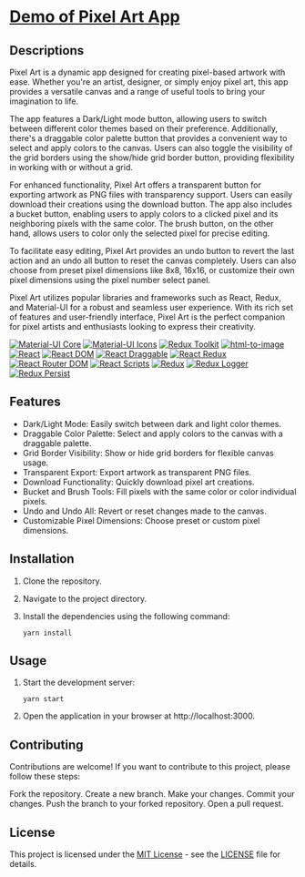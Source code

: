 # [Demo of Pixel Art App](https://asar-pixart.netlify.app)

## Descriptions

Pixel Art is a dynamic app designed for creating pixel-based artwork with ease. Whether you're an artist, designer, or simply enjoy pixel art, this app provides a versatile canvas and a range of useful tools to bring your imagination to life.

The app features a Dark/Light mode button, allowing users to switch between different color themes based on their preference. Additionally, there's a draggable color palette button that provides a convenient way to select and apply colors to the canvas. Users can also toggle the visibility of the grid borders using the show/hide grid border button, providing flexibility in working with or without a grid.

For enhanced functionality, Pixel Art offers a transparent button for exporting artwork as PNG files with transparency support. Users can easily download their creations using the download button. The app also includes a bucket button, enabling users to apply colors to a clicked pixel and its neighboring pixels with the same color. The brush button, on the other hand, allows users to color only the selected pixel for precise editing.

To facilitate easy editing, Pixel Art provides an undo button to revert the last action and an undo all button to reset the canvas completely. Users can also choose from preset pixel dimensions like 8x8, 16x16, or customize their own pixel dimensions using the pixel number select panel.

Pixel Art utilizes popular libraries and frameworks such as React, Redux, and Material-UI for a robust and seamless user experience. With its rich set of features and user-friendly interface, Pixel Art is the perfect companion for pixel artists and enthusiasts looking to express their creativity.


[![Material-UI Core](https://img.shields.io/badge/Material--UI%20Core-4.12.4-blue)](https://material-ui.com/core/)
[![Material-UI Icons](https://img.shields.io/badge/Material--UI%20Icons-4.11.3-blue)](https://material-ui.com/icons/)
[![Redux Toolkit](https://img.shields.io/badge/Redux%20Toolkit-1.8.2-blue)](https://redux-toolkit.js.org/)
[![html-to-image](https://img.shields.io/badge/html--to--image-1.9.0-blue)](https://www.npmjs.com/package/html-to-image)
[![React](https://img.shields.io/badge/React-17.0.0-blue)](https://reactjs.org/)
[![React DOM](https://img.shields.io/badge/React%20DOM-17.0.0-blue)](https://reactjs.org/docs/react-dom.html)
[![React Draggable](https://img.shields.io/badge/React%20Draggable-4.4.5-blue)](https://www.npmjs.com/package/react-draggable)
[![React Redux](https://img.shields.io/badge/React%20Redux-8.0.2-blue)](https://react-redux.js.org/)
[![React Router DOM](https://img.shields.io/badge/React%20Router%20DOM-6.3.0-blue)](https://reactrouter.com/web/guides/quick-start)
[![React Scripts](https://img.shields.io/badge/React%20Scripts-5.0.1-blue)](https://www.npmjs.com/package/react-scripts)
[![Redux](https://img.shields.io/badge/Redux-4.2.0-blue)](https://redux.js.org/)
[![Redux Logger](https://img.shields.io/badge/Redux%20Logger-3.0.6-blue)](https://www.npmjs.com/package/redux-logger)
[![Redux Persist](https://img.shields.io/badge/Redux%20Persist-6.0.0-blue)](https://www.npmjs.com/package/redux-persist)

## Features

- Dark/Light Mode: Easily switch between dark and light color themes.
- Draggable Color Palette: Select and apply colors to the canvas with a draggable palette.
- Grid Border Visibility: Show or hide grid borders for flexible canvas usage.
- Transparent Export: Export artwork as transparent PNG files.
- Download Functionality: Quickly download pixel art creations.
- Bucket and Brush Tools: Fill pixels with the same color or color individual pixels.
- Undo and Undo All: Revert or reset changes made to the canvas.
- Customizable Pixel Dimensions: Choose preset or custom pixel dimensions.

## Installation

1. Clone the repository.
2. Navigate to the project directory.
3. Install the dependencies using the following command:

   ```shell
   yarn install

## Usage

1. Start the development server:

   ```shell
   yarn start

2. Open the application in your browser at http://localhost:3000.

## Contributing

Contributions are welcome! If you want to contribute to this project, please follow these steps:

Fork the repository.
Create a new branch.
Make your changes.
Commit your changes.
Push the branch to your forked repository.
Open a pull request.

## License

This project is licensed under the [MIT License](LICENSE) - see the [LICENSE](LICENSE) file for details.
